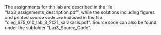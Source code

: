 The assignments for this lab are described in the file "lab3_assignments_description.pdf", while the solutions including figures and printed source code are included in the file "cieg_675_010_lab_3_2021_karakasis.pdf".
Source code can also be found under the subfolder "Lab3_Source_Code".
